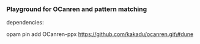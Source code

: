 ### Playground for OCanren and pattern matching

dependencies:

   opam pin add OCanren-ppx https://github.com/kakadu/ocanren.git\#dune

